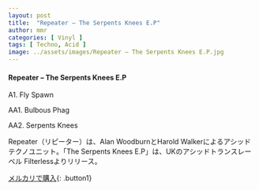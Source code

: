 ```yaml
---
layout: post
title:  "Repeater – The Serpents Knees E.P"
author: mmr
categories: [ Vinyl ]
tags: [ Techno, Acid ]
image: ../assets/images/Repeater – The Serpents Knees E.P.jpg
---
```


#### Repeater – The Serpents Knees E.P

A1. Fly Spawn

AA1. Bulbous Phag

AA2. Serpents Knees

Repeater（リピーター）は、Alan WoodburnとHarold Walkerによるアシッドテクノユニット。「The Serpents Knees E.P」は、UKのアシッドトランスレーベル Filterlessよりリリース。

[メルカリで購入](https://jp.mercari.com/item/m70161951038?afid=6142608987){: .button1}

